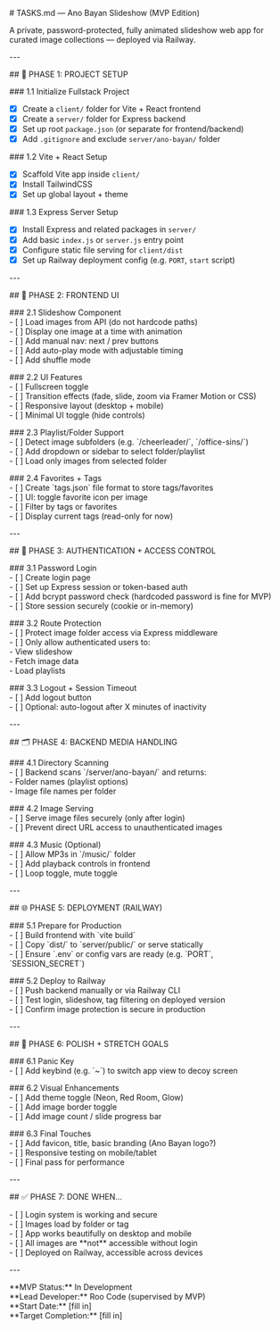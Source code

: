 \# TASKS.md — Ano Bayan Slideshow (MVP Edition)

A private, password-protected, fully animated slideshow web app for curated image collections — deployed via Railway.

\---

\#\# 🔧 PHASE 1: PROJECT SETUP

\#\#\# 1.1 Initialize Fullstack Project  
- [x] Create a `client/` folder for Vite + React frontend  
- [x] Create a `server/` folder for Express backend  
- [x] Set up root `package.json` (or separate for frontend/backend)  
- [x] Add `.gitignore` and exclude `server/ano-bayan/` folder

\#\#\# 1.2 Vite + React Setup  
- [x] Scaffold Vite app inside `client/`  
- [x] Install TailwindCSS  
- [x] Set up global layout + theme

\#\#\# 1.3 Express Server Setup  
- [x] Install Express and related packages in `server/`  
- [x] Add basic `index.js` or `server.js` entry point  
- [x] Configure static file serving for `client/dist`  
- [x] Set up Railway deployment config (e.g. `PORT`, `start` script)

\---

\#\# 🎨 PHASE 2: FRONTEND UI

\#\#\# 2.1 Slideshow Component  
\- \[ \] Load images from API (do not hardcode paths)  
\- \[ \] Display one image at a time with animation  
\- \[ \] Add manual nav: next / prev buttons  
\- \[ \] Add auto-play mode with adjustable timing  
\- \[ \] Add shuffle mode

\#\#\# 2.2 UI Features  
\- \[ \] Fullscreen toggle  
\- \[ \] Transition effects (fade, slide, zoom via Framer Motion or CSS)  
\- \[ \] Responsive layout (desktop \+ mobile)  
\- \[ \] Minimal UI toggle (hide controls)

\#\#\# 2.3 Playlist/Folder Support  
\- \[ \] Detect image subfolders (e.g. \`/cheerleader/\`, \`/office-sins/\`)  
\- \[ \] Add dropdown or sidebar to select folder/playlist  
\- \[ \] Load only images from selected folder

\#\#\# 2.4 Favorites \+ Tags  
\- \[ \] Create \`tags.json\` file format to store tags/favorites  
\- \[ \] UI: toggle favorite icon per image  
\- \[ \] Filter by tags or favorites  
\- \[ \] Display current tags (read-only for now)

\---

\#\# 🔐 PHASE 3: AUTHENTICATION \+ ACCESS CONTROL

\#\#\# 3.1 Password Login  
\- \[ \] Create login page  
\- \[ \] Set up Express session or token-based auth  
\- \[ \] Add bcrypt password check (hardcoded password is fine for MVP)  
\- \[ \] Store session securely (cookie or in-memory)

\#\#\# 3.2 Route Protection  
\- \[ \] Protect image folder access via Express middleware  
\- \[ \] Only allow authenticated users to:  
  \- View slideshow  
  \- Fetch image data  
  \- Load playlists

\#\#\# 3.3 Logout \+ Session Timeout  
\- \[ \] Add logout button  
\- \[ \] Optional: auto-logout after X minutes of inactivity

\---

\#\# 🗂️ PHASE 4: BACKEND MEDIA HANDLING

\#\#\# 4.1 Directory Scanning  
\- \[ \] Backend scans \`/server/ano-bayan/\` and returns:  
  \- Folder names (playlist options)  
  \- Image file names per folder

\#\#\# 4.2 Image Serving  
\- \[ \] Serve image files securely (only after login)  
\- \[ \] Prevent direct URL access to unauthenticated images

\#\#\# 4.3 Music (Optional)  
\- \[ \] Allow MP3s in \`/music/\` folder  
\- \[ \] Add playback controls in frontend  
\- \[ \] Loop toggle, mute toggle

\---

\#\# 🌐 PHASE 5: DEPLOYMENT (RAILWAY)

\#\#\# 5.1 Prepare for Production  
\- \[ \] Build frontend with \`vite build\`  
\- \[ \] Copy \`dist/\` to \`server/public/\` or serve statically  
\- \[ \] Ensure \`.env\` or config vars are ready (e.g. \`PORT\`, \`SESSION\_SECRET\`)

\#\#\# 5.2 Deploy to Railway  
\- \[ \] Push backend manually or via Railway CLI  
\- \[ \] Test login, slideshow, tag filtering on deployed version  
\- \[ \] Confirm image protection is secure in production

\---

\#\# 🧼 PHASE 6: POLISH \+ STRETCH GOALS

\#\#\# 6.1 Panic Key  
\- \[ \] Add keybind (e.g. \`\~\`) to switch app view to decoy screen

\#\#\# 6.2 Visual Enhancements  
\- \[ \] Add theme toggle (Neon, Red Room, Glow)  
\- \[ \] Add image border toggle  
\- \[ \] Add image count / slide progress bar

\#\#\# 6.3 Final Touches  
\- \[ \] Add favicon, title, basic branding (Ano Bayan logo?)  
\- \[ \] Responsive testing on mobile/tablet  
\- \[ \] Final pass for performance

\---

\#\# ✅ PHASE 7: DONE WHEN…

\- \[ \] Login system is working and secure  
\- \[ \] Images load by folder or tag  
\- \[ \] App works beautifully on desktop and mobile  
\- \[ \] All images are \*\*not\*\* accessible without login  
\- \[ \] Deployed on Railway, accessible across devices

\---

\*\*MVP Status:\*\* In Development    
\*\*Lead Developer:\*\* Roo Code (supervised by MVP)    
\*\*Start Date:\*\* \[fill in\]    
\*\*Target Completion:\*\* \[fill in\]


